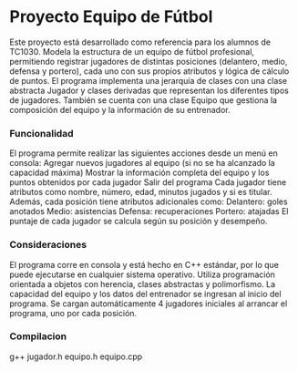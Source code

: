 # Proyecto Equipo de Fútbol
Este proyecto está desarrollado como referencia para los alumnos de TC1030. Modela la estructura de un equipo de fútbol profesional, permitiendo registrar jugadores de distintas posiciones (delantero, medio, defensa y portero), cada uno con sus propios atributos y lógica de cálculo de puntos.
El programa implementa una jerarquía de clases con una clase abstracta Jugador y clases derivadas que representan los diferentes tipos de jugadores. También se cuenta con una clase Equipo que gestiona la composición del equipo y la información de su entrenador.

### Funcionalidad
El programa permite realizar las siguientes acciones desde un menú en consola:
Agregar nuevos jugadores al equipo (si no se ha alcanzado la capacidad máxima)
Mostrar la información completa del equipo y los puntos obtenidos por cada jugador
Salir del programa
Cada jugador tiene atributos como nombre, número, edad, minutos jugados y si es titular. Además, cada posición tiene atributos adicionales como:
Delantero: goles anotados
Medio: asistencias
Defensa: recuperaciones
Portero: atajadas
El puntaje de cada jugador se calcula según su posición y desempeño.

### Consideraciones
El programa corre en consola y está hecho en C++ estándar, por lo que puede ejecutarse en cualquier sistema operativo.
Utiliza programación orientada a objetos con herencia, clases abstractas y polimorfismo.
La capacidad del equipo y los datos del entrenador se ingresan al inicio del programa.
Se cargan automáticamente 4 jugadores iniciales al arrancar el programa, uno por cada posición.
### Compilacion
g++ jugador.h equipo.h equipo.cpp
